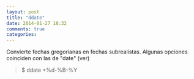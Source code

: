 ```yaml
---
layout: post
title: "ddate"
date: 2014-01-27 18:32
comments: true
categories: 
---
```

Convierte fechas gregorianas en fechas subrealistas. Algunas opciones coinciden con las de "date" (ver)

>$ ddate +%d-%B-%Y

